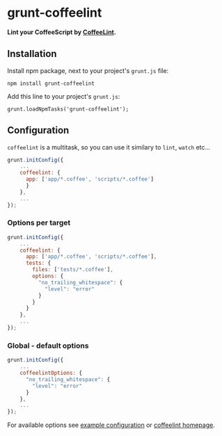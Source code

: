 # grunt-coffeelint

**Lint your CoffeeScript by [CoffeeLint].**

## Installation

Install npm package, next to your project's `grunt.js` file:

    npm install grunt-coffeelint

Add this line to your project's `grunt.js`:

    grunt.loadNpmTasks('grunt-coffeelint');


## Configuration

`coffeelint` is a multitask, so you can use it similary to `lint`, `watch` etc...

````javascript
grunt.initConfig({
    ...
    coffeelint: {
      app: ['app/*.coffee', 'scripts/*.coffee']
      }
    },
    ...
});
````

### Options per target

````javascript
grunt.initConfig({
    ...
    coffeelint: {
      app: ['app/*.coffee', 'scripts/*.coffee'],
      tests: {
        files: ['tests/*.coffee'],
        options: {
          "no_trailing_whitespace": {
            "level": "error"
          }
        }
      }
    },
    ...
});
````

### Global - default options

````javascript
grunt.initConfig({
    ...
    coffeelintOptions: {
      "no_trailing_whitespace": {
        "level": "error"
      }
    },
    ...
});
````

For available options see [example configuration] or [coffeelint homepage].


[CoffeeLint]: http://www.coffeelint.org/
[coffeelint homepage]: http://www.coffeelint.org/
[example configuration]: https://raw.github.com/clutchski/coffeelint/master/examples/coffeelint.json
